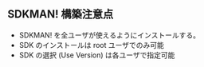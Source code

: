## SDKMAN! 構築注意点
- SDKMAN! を全ユーザが使えるようにインストールする。
- SDK のインストールは root ユーザでのみ可能
- SDK の選択 (Use Version) は各ユーザで指定可能

